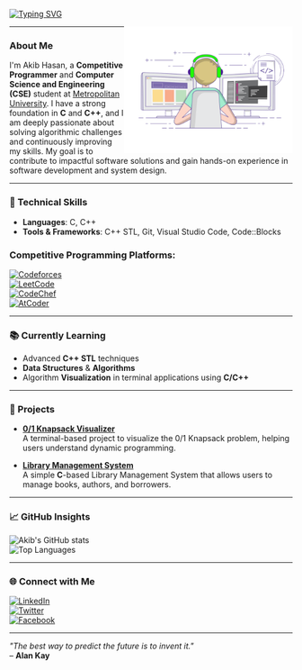 [![Typing SVG](https://readme-typing-svg.demolab.com?font=Fira+Code&pause=800&color=00FFFF&center=true&vCenter=true&width=600&lines=Hi+there;I'm+Akib+Hasan;Competitive+Programmer+%7C+CSE+Undergrad)](https://git.io/typing-svg)

<img align="right" alt="Coding" width="300" src="https://raw.githubusercontent.com/devSouvik/devSouvik/master/gif3.gif" />

---

### About Me  
I'm Akib Hasan, a **Competitive Programmer** and **Computer Science and Engineering (CSE)** student at [Metropolitan University](https://metrouni.edu.bd/). I have a strong foundation in **C** and **C++**, and I am deeply passionate about solving algorithmic challenges and continuously improving my skills. My goal is to contribute to impactful software solutions and gain hands-on experience in software development and system design.

---

### 🔧 Technical Skills  

- **Languages**: C, C++  
- **Tools & Frameworks**: C++ STL, Git, Visual Studio Code, Code::Blocks  

### Competitive Programming Platforms:  
[![Codeforces](https://raw.githubusercontent.com/ak1bhasan/ak1bhasan/master/images/codeforces-logo.png)](https://codeforces.com/profile/ak1b_hasan)  
[![LeetCode](https://raw.githubusercontent.com/ak1bhasan/ak1bhasan/master/images/leetcode-logo.png)](https://leetcode.com/u/ak1b_hasan/)  
[![CodeChef](https://raw.githubusercontent.com/ak1bhasan/ak1bhasan/master/images/codechef-logo.png)](https://www.codechef.com/users/jax_teller)  
[![AtCoder](https://raw.githubusercontent.com/ak1bhasan/ak1bhasan/master/images/atcoder-logo.png)](https://atcoder.jp/users/akib_hasannnn)

---

### 📚 Currently Learning  
- Advanced **C++ STL** techniques  
- **Data Structures** & **Algorithms**  
- Algorithm **Visualization** in terminal applications using **C/C++**

---

### 🚀 Projects  

- [**0/1 Knapsack Visualizer**](https://github.com/ak1bhasan/knapsack-visualizer)  
  A terminal-based project to visualize the 0/1 Knapsack problem, helping users understand dynamic programming.

- [**Library Management System**](https://github.com/ak1bhasan/library-management)  
  A simple **C**-based Library Management System that allows users to manage books, authors, and borrowers.

---

### 📈 GitHub Insights  

![Akib's GitHub stats](https://github-readme-stats.vercel.app/api?username=ak1bhasan&show_icons=true&theme=tokyonight)  
![Top Languages](https://github-readme-stats.vercel.app/api/top-langs/?username=ak1bhasan&layout=compact&theme=tokyonight)

---

### 🌐 Connect with Me  

[![LinkedIn](https://img.shields.io/badge/LinkedIn-0A66C2?style=for-the-badge&logo=linkedin&logoColor=white)](https://www.linkedin.com/in/ak1bhasan/)  
[![Twitter](https://img.shields.io/badge/Twitter-1DA1F2?style=for-the-badge&logo=twitter&logoColor=white)](https://x.com/__akibbb)  
[![Facebook](https://img.shields.io/badge/Facebook-1877F2?style=for-the-badge&logo=facebook&logoColor=white)](https://www.facebook.com/akib.hasan.148553)  

---

_"The best way to predict the future is to invent it."_  
– **Alan Kay**
